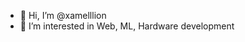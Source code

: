 - 👋 Hi, I’m @xamelllion
- 👀 I’m interested in Web, ML, Hardware development

<!---
xamelllion/xamelllion is a ✨ special ✨ repository because its `README.md` (this file) appears on your GitHub profile.
You can click the Preview link to take a look at your changes.
--->
